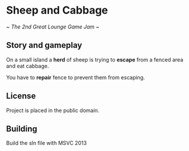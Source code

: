 # Sheep and Cabbage

*~ The 2nd Great Lounge Game Jam ~*

## Story and gameplay

On a small island a **herd** of sheep is trying to **escape** from a fenced area and eat cabbage.

You have to **repair** fence to prevent them from escaping.

## License

Project is placed in the public domain.

## Building

Build the sln file with MSVC 2013
